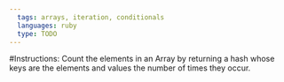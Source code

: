 ```yaml
---
  tags: arrays, iteration, conditionals
  languages: ruby
  type: TODO
---
```

#Instructions:
Count the elements in an Array by returning a hash whose keys are the elements and values the number of times they occur.
  